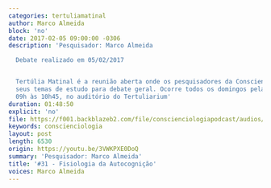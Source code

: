 ```yaml
---
categories: tertuliamatinal
author: Marco Almeida
block: 'no'
date: 2017-02-05 09:00:00 -0306
description: 'Pesquisador: Marco Almeida

  Debate realizado em 05/02/2017


  Tertúlia Matinal é a reunião aberta onde os pesquisadores da Conscienciologia apresentam
  seus temas de estudo para debate geral. Ocorre todos os domingos pela manhã, das
  09h às 10h45, no auditório do Tertuliarium'
duration: 01:48:50
explicit: 'no'
file: https://f001.backblazeb2.com/file/conscienciologiapodcast/audios/3VWKPXE0DoQ.mp3
keywords: conscienciologia
layout: post
length: 6530
origin: https://youtu.be/3VWKPXE0DoQ
summary: 'Pesquisador: Marco Almeida'
title: '#31 - Fisiologia da Autocognição'
voices: Marco Almeida
---
```

